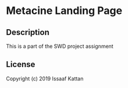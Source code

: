 # Metacine Landing Page

## Description

This is a part of the SWD project assignment

## License

Copyright (c) 2019 Issaaf Kattan

